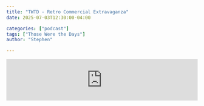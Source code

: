 ```yaml
---
title: "TWTD - Retro Commercial Extravaganza"
date: 2025-07-03T12:30:00-04:00

categories: ["podcast"]
tags: ["Those Were the Days"]
author: "Stephen"

---
```


<iframe src="https://embed.acast.com/$/63e2726119b0f400109d2166/68642b902afa19dc3dc38899?" frameBorder="0" width="100%" height="110px" allow="autoplay"></iframe>
